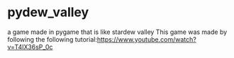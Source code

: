 # pydew_valley
a game made in pygame that is like stardew valley 
This game was made by following the following tutorial:https://www.youtube.com/watch?v=T4IX36sP_0c


